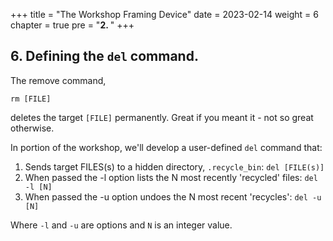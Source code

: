 +++
title = "The Workshop Framing Device"
date = 2023-02-14
weight = 6
chapter = true
pre = "<b>2. </b>"
+++
## 6. Defining the `del` command.

The remove command, 

    rm [FILE]

deletes the target `[FILE]` permanently. Great if you meant it - not so great otherwise.

In portion of the workshop, we'll develop a user-defined `del` command that:

1. Sends target FILES(s) to a hidden directory, `.recycle_bin`: `del [FILE(s)]`
2. When passed the -l option lists the N most recently 'recycled' files: `del -l [N]`
3. When passed the -u option undoes the N most recent 'recycles': `del -u [N]`

Where `-l` and `-u` are options and `N` is an integer value.

